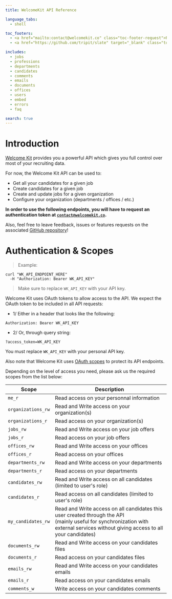 ```yaml
---
title: WelcomeKit API Reference

language_tabs:
  - shell

toc_footers:
  - <a href="mailto:contact@welcomekit.co" class="toc-footer-request">Request a token</a>
  - <a href="https://github.com/tripit/slate" target="_blank" class="toc-footer-copyright">Powered by Slate</a>

includes:
  - jobs
  - professions
  - departments
  - candidates
  - comments
  - emails
  - documents
  - offices
  - users
  - embed
  - errors
  - faq

search: true
---
```


# Introduction

<a href="https://www.welcomekit.co/" target="_blank">Welcome Kit</a> provides you a powerful API which gives you full control over most of your recruiting data.

For now, the Welcome Kit API can be used to:

* Get all your candidates for a given job
* Create candidates for a given job
* Create and update jobs for a given organization
* Configure your organization (departments / offices / etc.)

<strong>In order to use the following endpoints, you will have to request an authentication token at <code>contact@welcomekit.co</code>.</strong>

Also, feel free to leave feedback, issues or features requests on the associated <a href="https://github.com/WTTJ/wk-api-docs" target="_blank">GitHub repository</a>!

# Authentication & Scopes

> Example:

```shell
curl "WK_API_ENDPOINT_HERE"
  -H "Authorization: Bearer WK_API_KEY"
```

> Make sure to replace `WK_API_KEY` with your API key.

Welcome Kit uses OAuth tokens to allow access to the API. We expect the OAuth token to be included in all API requests:

* 1/ Either in a header that looks like the following:

`Authorization: Bearer WK_API_KEY`

* 2/ Or, through query string:

`?access_token=WK_API_KEY`

<aside class="notice">
You must replace <code>WK_API_KEY</code> with your personal API key.
</aside>

Also note that Welcome Kit uses [OAuth scopes](https://tools.ietf.org/html/draft-ietf-oauth-v2-31#section-3.3) to protect its API endpoints.

Depending on the level of access you need, please ask us the required scopes from the list below:

Scope | Description
--- | ---
`me_r` |  Read access on your personnal information
`organizations_rw` |  Read and Write access on your organization(s)
`organizations_r` |  Read access on your organization(s)
`jobs_rw` |  Read and Write access on your job offers
`jobs_r` |  Read access on your job offers
`offices_rw` |  Read and Write access on your offices
`offices_r` |  Read access on your offices
`departments_rw` |  Read and Write access on your departments
`departments_r` |  Read access on your departments
`candidates_rw` |  Read and Write access on all candidates (limited to user's role)
`candidates_r` |  Read access on all candidates (limited to user's role)
`my_candidates_rw` |  Read and Write access on all candidates this user created through the API <br/>(mainly useful for synchronization with external services without giving access to all your candidates)
`documents_rw` |  Read and Write access on your candidates files
`documents_r` |  Read access on your candidates files
`emails_rw` |  Read and Write access on your candidates emails
`emails_r` |  Read access on your candidates emails
`comments_w` | Write access on your candidates comments

